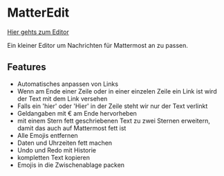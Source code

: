 # MatterEdit

[Hier gehts zum Editor](https://commandlord.github.io/MatterEdit/)

Ein kleiner Editor um Nachrichten für Mattermost an zu passen.


## Features

 - Automatisches anpassen von Links
  - Wenn am Ende einer Zeile oder in einer einzelen Zeile ein Link ist wird der Text mit dem Link versehen
  - Falls ein 'hier' oder 'Hier' in der Zeile steht wir nur der Text verlinkt
 - Geldangaben mit € am Ende hervorheben
 - mit einem Stern fett geschriebenen Text zu zwei Sternen erweitern, damit das auch auf Mattermost fett ist
 - Alle Emojis entfernen
 - Daten und Uhrzeiten fett machen
 - Undo und Redo mit Historie
 - kompletten Text kopieren
 - Emojis in die Zwischenablage packen
